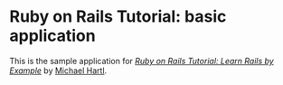 # Ruby on Rails Tutorial: basic application

This is the sample application for
[*Ruby on Rails Tutorial: Learn Rails by Example*](http://railstutorial.org/)
by [Michael Hartl](http://michaelhartl.com/).
